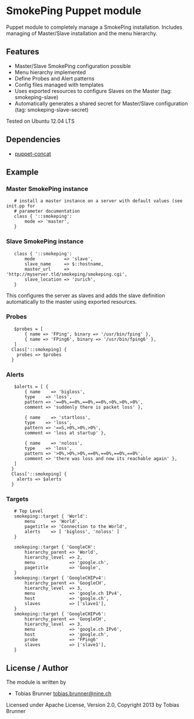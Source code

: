 # SmokePing Puppet module

Puppet module to completely manage a SmokePing installation.
Includes managing of Master/Slave installation and the menu hierarchy.

## Features

* Master/Slave SmokePing configuration possible
* Menu hierarchy implemented
* Define Probes and Alert patterns
* Config files managed with templates
* Uses exported resources to configure Slaves on the Master (tag: smokeping-slave)
* Automatically generates a shared secret for Master/Slave configuration (tag: smokeping-slave-secret)

Tested on Ubuntu 12.04 LTS

## Dependencies
  - [puppet-concat](https://github.com/ripienaar/puppet-concat)

## Example

### Master SmokePing instance
```puppet
   # install a master instance on a server with default values (see init.pp for 
   # parameter documentation
   class { '::smokeping':
       mode => 'master',
   }
```

### Slave SmokePing instance
```puppet
   class { '::smokeping':
       mode           => 'slave',
       slave_name     => $::hostname,
       master_url     => 'http://myserver.tld/smokeping/smokeping.cgi',
       slave_location => 'zurich',
   }
```
This configures the server as slaves and adds the slave definition automatically to the
master using exported resources.

### Probes
```puppet
   $probes = [
       { name => 'FPing', binary => '/usr/bin/fping' },
       { name => 'FPing6', binary => '/usr/bin/fping6' },
   ]
  Class['::smokeping] {
    probes => $probes
  }
```

### Alerts
```puppet
   $alerts = [ {
       { name    => 'bigloss',
       type    => 'loss',
       pattern => '==0%,==0%,==0%,==0%,>0%,>0%,>0%',
       comment => 'suddenly there is packet loss' },

       { name    => 'startloss',
       type    => 'loss',
       pattern => '==S,>0%,>0%,>0%',
       comment => 'loss at startup' },

       { name    => 'noloss',
       type    => 'loss',
       pattern => '>0%,>0%,>0%,==0%,==0%,==0%,==0%',
       comment => 'there was loss and now its reachable again' },
   ]
  }
  Class['::smokeping] {
    alerts => $alerts
  }
```

### Targets
```puppet
   # Top Level
   smokeping::target { 'World':
       menu      => 'World',
       pagetitle => 'Connection to the World',
       alerts    => [ 'bigloss', 'noloss' ]
   }

   smokeping::target { 'GoogleCH':
       hierarchy_parent => 'World',
       hierarchy_level  => 2,
       menu             => 'google.ch',
       pagetitle        => 'Google',
   }
   smokeping::target { 'GoogleCHIPv4':
       hierarchy_parent => 'GoogleCH',
       hierarchy_level  => 3,
       menu             => 'google.ch IPv4',
       host             => 'google.ch',
       slaves           => ['slave1'],
   }
   smokeping::target { 'GoogleCHIPv6':
       hierarchy_parent => 'GoogleCH',
       hierarchy_level  => 3,
       menu             => 'google.ch IPv6',
       host             => 'google.ch',
       probe            => 'FPing6'
       slaves           => ['slave1'],
   }
```

## License / Author

The module is written by

* Tobias Brunner <tobias.brunner@nine.ch>

Licensed under Apache License, Version 2.0, Copyright 2013 by Tobias Brunner


